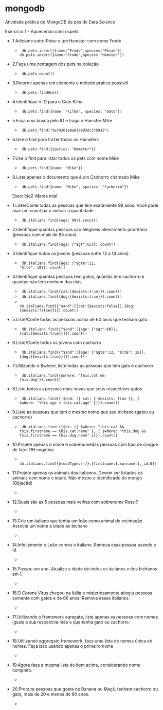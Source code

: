 # mongodb
Atividade prática de MongoDB da pós de Data Science

Exercício 1 - Aquecendo com ospets

- 1.Adicione outro Peixe e um Hamster com nome Frodo
  - <code> db.pets.insert({name:"Frodo",species:"Peixe"})
db.pets.insert({name:"Frodo",species:"Hamster"})</code>

- 2.Faça uma contagem dos pets na coleção
  - <code> db.pets.count() </code>

- 3.Retorne apenas um elemento o método prático possível
  - <code> db.pets.findOne() </code>

- 4.Identifique o ID para o Gato Kilha.
  - <code> db.pets.find({name: "Kilha", species: "Gato"}) </code>

- 5.Faça uma busca pelo ID e traga o Hamster Mike
  - <code> db.pets.find("5e79261e8a63a9d3dc37b918") </code>

- 6.Use o find para trazer todos os Hamsters
  - <code> db.pets.find({species: "Hamster"}) </code>

- 7.Use o find para listar todos os pets com nome Mike
  - <code> db.pets.find({name: "Mike"}) </code>

- 8.Liste apenas o documento que é um Cachorro chamado Mike
  - <code> db.pets.find({name: "Mike", species: "Cachorro"}) </code>
  
  Exercício2–Mama mia!
  
- 1.Liste/Conte todas as pessoas que tem exatamente 99 anos. Você pode usar um count para indicar a quantidade.
  - <code> db.italians.find({age: 99}).count() </code>
  
- 2.Identifique quantas pessoas são elegíveis atendimento prioritário (pessoas com mais de 65 anos)
  - <code> db.italians.find({age: {"$gt":65}}).count() </code>
 
- 3.Identifique todos os jovens (pessoas entre 12 a 18 anos).
  - <code> db.italians.find({age: {"$gte":12, "$lte": 18}}).count() </code>

- 4.Identifique quantas pessoas tem gatos, quantas tem cachorro e quantas não tem nenhum dos dois
  - <code> db.italians.find({cat:{$exists:true}}).count() </code>
  - <code> db.italians.find({dog:{$exists:true}}).count() </code>
  - <code> db.italians.find({"$and":[{cat:{$exists:false}},{dog:{$exists:false}}]}).count() </code>

- 5.Liste/Conte todas as pessoas acima de 60 anos que tenham gato
  - <code> db.italians.find({"$and":[{age: {"$gt":60}}, {cat:{$exists:true}}]}).count() </code>

- 6.Liste/Conte todos os jovens com cachorro
  - <code> db.italians.find({"$and":[{age: {"$gte":12, "$lte": 18}}, {dog:{$exists:true}}]}).count() </code>

- 7.Utilizando o $where, liste todas as pessoas que tem gato e cachorro
  - <code> db.italians.find({$where: "this.cat && this.dog"}).count() </code>

- 8.Liste todas as pessoas mais novas que seus respectivos gatos.
  - <code> db.italians.find({ $and: [{ cat: { $exists: true }}, { $where: "this.age < this.cat.age" }]}).count() </code>

- 9.Liste as pessoas que tem o mesmo nome que seu bichano (gatou ou cachorro)
  - <code> db.italians.find ({$or: [{ $where: "this.cat && this.firstname == this.cat.name" }, { $where: "this.dog && this.firstname == this.dog.name" }]}).count() </code>

- 10.Projete apenas o nome e sobrenomedas pessoas com tipo de sangue de fator RH negativo
  - <code> db.italians.find({bloodType:/-/},{firstname:1,surname:1,_id:0}) </code>

- 11.Projete apenas os animais dos italianos. Devem ser listados os animais com nome e idade. Não mostre o identificado do mongo (ObjectId)
  - <code>  </code>

- 12.Quais são as 5 pessoas mais velhas com sobrenome Rossi?
  - <code>  </code>

- 13.Crie um italiano que tenha um leão como animal de estimação. Associe um nome e idade ao bichano
  - <code>  </code>

- 14.Infelizmente o Leão comeu o italiano. Remova essa pessoa usando o Id.
  - <code>  </code>

- 15.Passou um ano. Atualize a idade de todos os italianos e dos bichanos em 1.
  - <code>  </code>

- 16.O Corona Vírus chegou na Itália e misteriosamente atingiu pessoas somente com gatos e de 66 anos. Remova esses italianos.
  - <code>  </code>

- 17.Utilizando o framework agregate, liste apenas as pessoas com nomes iguais a sua respectiva mãe e que tenha gato ou cachorro.
  - <code>  </code>

- 18.Utilizando aggregate framework, faça uma lista de nomes única de nomes. Faça isso usando apenas o primeiro nome
  - <code>  </code>

- 19.Agora faça a mesma lista do item acima, considerando nome completo.
  - <code>  </code>

- 20.Procure pessoas que gosta de Banana ou Maçã, tenham cachorro ou gato, mais de 20 e menos de 60 anos.
  - <code>  </code>
